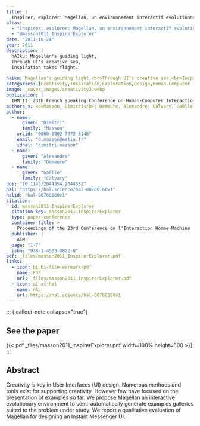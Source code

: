 ```yaml
---
title: |
  Inspirer, explorer: Magellan, un environnement interactif evolutionnaire pour la génération d'exemples
alias:
  - "Inspirer, explorer: Magellan, un environnement interactif evolutionnaire pour la génération d'exemples"
  - "@masson2011_InspirerExplorer"
date: "2011-10-24"
year: 2011
description: |
  hAIku: Magellan's guiding light,
  Through UI's creative sea,
  Inspiration takes flight.
  
haiku: Magellan's guiding light,<br>Through UI's creative sea,<br>Inspiration takes flight.<br>
categories: [Creativity,Inspiration,Exploration,Design,Human-Computer Interaction]
image: _cover_images/creativity3.webp
publication: |
  IHM'11: 23th French speaking Conference on Human-Computer Interaction, 2011-10-24 
authors_s: <b>Masson, Dimitri</b>; Demeure, Alexandre; Calvary, Gaëlle
author: 
  - name: 
      given: "Dimitri"
      family: "Masson"
    orcid: "0000-0002-7072-3146" 
    email: "d.masson@estia.fr" 
    idhal: "dimitri-masson" 
  - name: 
      given: "Alexandre"
      family: "Demeure" 
  - name: 
      given: "Gaëlle"
      family: "Calvary" 
doi: "10.1145/2044354.2044382"
hal: "https://hal.science/hal-00760160v1"
halid: "hal-00760160v1"
citation:
  id: masson2011_InspirerExplorer
  citation-key: masson2011_InspirerExplorer
  type: paper-conference
  container-title: >
    Proceedings of the 23rd Conference on l'Interaction Homme-Machine
  publisher: |
    ACM
  page: "1-7"
  isbn: "978-1-4503-0822-9"
pdf: _files/masson2011_InspirerExplorer.pdf
links:
  - icon: bi bi-file-earmark-pdf
    name: PDF
    url: _files/masson2011_InspirerExplorer.pdf
  - icon: ai ai-hal
    name: HAL
    url: https://hal.science/hal-00760160v1
---
```



::: {.callout-note collapse="true"}

## See the paper

{{< pdf _files/masson2011_InspirerExplorer.pdf width=100% height=800 >}} 
:::


## Abstract

Creativity is key in User Interfaces (UI) design. Numerous methods and tools exist for supporting creativity. However few have focused on the presentation of examples so far. We propose Magellan an interactive evolutionary environment to semi-automatically generate examples galleries suited to the problem under study. We report a qualitative evaluation of Magellan for designing an Instant Messenger UI.
